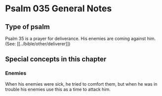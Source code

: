 # Psalm 035 General Notes
## Type of psalm

Psalm 35 is a prayer for deliverance. His enemies are coming against him. (See: [[../bible/other/deliverer]])

## Special concepts in this chapter

### Enemies
When his enemies were sick, he tried to comfort them, but when he was in trouble his enemies use this as a time to attack him.